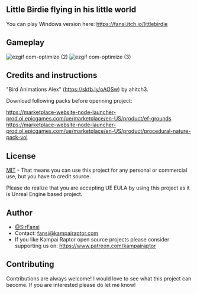 ## Little Birdie flying in his little world

You can play Windows version here: https://fansi.itch.io/littlebirdie

## Gameplay

![ezgif com-optimize (2)](https://github.com/KampaiRaptor/Bird-UnrealEngine/assets/120315901/8cf77f69-35c4-42f5-98c9-2e1377c7ae03)
![ezgif com-optimize (3)](https://github.com/KampaiRaptor/Bird-UnrealEngine/assets/120315901/b6bb2cb8-0172-4010-bf66-2671c8852911)



## Credits and instructions
"Bird Animations Alex" (https://skfb.ly/oAOSw) by ahitch3.

Download following packs before openning project:

https://marketplace-website-node-launcher-prod.ol.epicgames.com/ue/marketplace/en-US/product/ef-grounds
https://marketplace-website-node-launcher-prod.ol.epicgames.com/ue/marketplace/en-US/product/procedural-nature-pack-vol


## License

[MIT](https://choosealicense.com/licenses/mit/)
    - That means you can use this project for any personal or commercial use, but you have to credit source.

Please do realize that you are accepting UE EULA by using this project as it is Unreal Engine based project.


## Author

- [@SirFansi](https://github.com/Fansi129)
- Contact: fansi@kampairaptor.com
- If you like Kampai Raptor open source projects please consider supporting us on: https://www.patreon.com/kampairaptor

## Contributing

Contributions are always welcome! I would love to see what this project can become.
If you are interested please do let me know!
